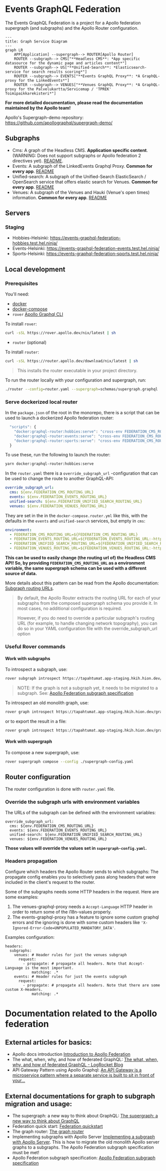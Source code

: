 # Events GraphQL Federation

The Events GraphQL Federation is a project for a Apollo federation supergraph (and subgraphs) and the Apollo Router configuration.

```mermaid
---
title: Graph Service Diagram
---
graph LR
    APP[Application] --supergraph--> ROUTER[Apollo Router]
    ROUTER --subgraph--> CMS["**Headless CMS**: *App specific datasource for the dynamic page and articles content*"]
    ROUTER --subgraph--> US["**Unified-Search**: *Elasticsearch-service for search results scoring*"]
    ROUTER --subgraph--> EVENTS["**Events GraphQL Proxy**: *A GraphQL-proxy for the LinkedEvents*"]
    ROUTER --subgraph--> VENUES["**Venues GraphQL Proxy**: *A GraphQL-proxy for the Palvelukartta/Servicemap / 'TPREK' Toimipaikkarekisteri*"]
```

**For more detailed documentation, please read the documentation maintained by the Apollo team!**

Apollo's Supergraph-demo repository: https://github.com/apollographql/supergraph-demo/

## Subgraphs

- Cms: A graph of the Headless CMS. **Application specific content**. (WARNING: Does not support subgraphs or Apollo federation 2 directives yet). [README](./subgraphs/cms/README.md).
- Events: A subgraph of the LinkedEvents Graphql Proxy. **Common for every app**. [README](./subgraphs/events/README.md)
- Unified-search: A subgraph of the Unified-Search ElasticSearch / OpenSearch service that offers elastic search for Venues. **Common for every app**. [README](./subgraphs/unified-search/README.md)
- Venues: A subgraph of the Venues and Hauki (Venue's open times) information. **Common for every app**. [README](./subgraphs/venues/README.md)

## Servers

### Staging

- Hobbies-Helsinki: https://events-graphql-federation-hobbies.test.hel.ninja/
- Events-Helsinki: https://events-graphql-federation-events.test.hel.ninja/
- Sports-Helsinki: https://events-graphql-federation-sports.test.hel.ninja/

## Local development

### Prerequisites

You'll need:

- [docker](https://docs.docker.com/get-docker/)
- [docker-compose](https://docs.docker.com/compose/install/)
- `rover` [Apollo Graphql CLI](https://www.apollographql.com/docs/rover/getting-started)

To install `rover`:

```sh
curl -sSL https://rover.apollo.dev/nix/latest | sh
```

- `router` (optional)

To install `router`:

```sh
curl -sSL https://router.apollo.dev/download/nix/latest | sh
```

> This installs the router executable in your project directory.

To run the router locally with your configuration and supergraph, run:

```sh
./router --config=router.yaml --supergraph=schemas/supergraph.graphql
```

### Serve dockerized local router

In the `package.json` of the root in the monorepo, there is a script that can be used to launch a dockerized Apollo federation router:

```javascript
  "scripts": {
    "docker:graphql-router:hobbies:serve": "cross-env FEDERATION_CMS_ROUTING_URL=https://harrastus.app-staging.hkih.hion.dev/graphql FEDERATION_EVENTS_ROUTING_URL=https://events-graphql-proxy.test.hel.ninja/proxy/graphql FEDERATION_UNIFIED_SEARCH_ROUTING_URL=https://kuva-unified-search.api.test.hel.ninja/search FEDERATION_VENUES_ROUTING_URL=https://venue-graphql-proxy.test.hel.ninja/proxy/graphql docker-compose -f docker-compose.router.yml up",
    "docker:graphql-router:events:serve": "cross-env FEDERATION_CMS_ROUTING_URL=https://tapahtumat.app-staging.hkih.hion.dev/graphql FEDERATION_EVENTS_ROUTING_URL=https://events-graphql-proxy.test.hel.ninja/proxy/graphql FEDERATION_UNIFIED_SEARCH_ROUTING_URL=https://kuva-unified-search.api.test.hel.ninja/search FEDERATION_VENUES_ROUTING_URL=https://venue-graphql-proxy.test.hel.ninja/proxy/graphql docker-compose -f docker-compose.router.yml up",
    "docker:graphql-router:sports:serve": "cross-env FEDERATION_CMS_ROUTING_URL=https://liikunta.app-staging.hkih.hion.dev/graphql FEDERATION_EVENTS_ROUTING_URL=https://events-graphql-proxy.test.hel.ninja/proxy/graphql FEDERATION_UNIFIED_SEARCH_ROUTING_URL=https://kuva-unified-search.api.test.hel.ninja/search FEDERATION_VENUES_ROUTING_URL=https://venue-graphql-proxy.test.hel.ninja/proxy/graphql docker-compose -f docker-compose.router.yml up",
  }
```

To use these, run the following to launch the router:

```sh
yarn docker:graphql-router:hobbies:serve
```

In the `router.yaml` there is a `override_subgraph_url` -configuration that can be used to change the route to another GraphQL-API:

```yaml
override_subgraph_url:
  cms: ${env.FEDERATION_CMS_ROUTING_URL}
  events: ${env.FEDERATION_EVENTS_ROUTING_URL}
  unified-search: ${env.FEDERATION_UNIFIED_SEARCH_ROUTING_URL}
  venues: ${env.FEDERATION_VENUES_ROUTING_URL}
```

They are set in the in the `docker-compose.router.yml` like this, with the defaults in the `events` and `unified-search` services, but empty in `cms`:

```yaml
environment:
  - FEDERATION_CMS_ROUTING_URL=${FEDERATION_CMS_ROUTING_URL}
  - FEDERATION_EVENTS_ROUTING_URL=${FEDERATION_EVENTS_ROUTING_URL:-https://events-graphql-proxy.test.hel.ninja/proxy/graphql}
  - FEDERATION_UNIFIED_SEARCH_ROUTING_URL=${FEDERATION_UNIFIED_SEARCH_ROUTING_URL:-https://kuva-unified-search.api.test.hel.ninja/search}
  - FEDERATION_VENUES_ROUTING_URL=${FEDERATION_VENUES_ROUTING_URL:-https://venue-graphql-proxy.test.hel.ninja/proxy/graphql}
```

**This can be used to easily change (the routing url of) the Headless CMS API! So, by providing `FEDERATION_CMS_ROUTING_URL` as a environment variable, the same supergraph schema can be used with a different source of data.**

More details about this pattern can be read from the Apollo documentation: [Subgraph routing URLs](https://www.apollographql.com/docs/router/configuration/overview/#subgraph-routing-urls).

> By default, the Apollo Router extracts the routing URL for each of your subgraphs from the composed supergraph schema you provide it. In most cases, no additional configuration is required.
>
> However, if you do need to override a particular subgraph's routing URL (for example, to handle changing network topography), you can do so in your YAML configuration file with the override_subgraph_url option

### Useful Rover commands

#### Work with subgraphs

To introspect a subgraph, use:

```sh
rover subgraph introspect https://tapahtumat.app-staging.hkih.hion.dev/graphql
```

> NOTE: If the graph is not a subgraph yet, it needs to be migrated to a subgraph. See: [Apollo Federation subgraph specification](https://www.apollographql.com/docs/federation/subgraph-spec/)

To introspect an old monolith graph, use:

```sh
rover graph introspect https://tapahtumat.app-staging.hkih.hion.dev/graphql
```

or to export the result in a file:

```sh
rover graph introspect https://tapahtumat.app-staging.hkih.hion.dev/graphql > my-schema.graphql
```

#### Work with supergraph

To compose a new supergraph, use:

```sh
rover supergraph compose --config ./supergraph-config.yaml
```

## Router configuration

The router configuration is done with `router.yaml` file.

### Override the subgraph urls with environment variables

The URLs of the subgraph can be defined with the environment variables:

```
override_subgraph_url:
  cms: ${env.FEDERATION_CMS_ROUTING_URL}
  events: ${env.FEDERATION_EVENTS_ROUTING_URL}
  unified-search: ${env.FEDERATION_UNIFIED_SEARCH_ROUTING_URL}
  venues: ${env.FEDERATION_VENUES_ROUTING_URL}
```

**Those values will override the values set in `supergraph-config.yaml`.**

### Headers propagation

Configure which headers the Apollo Router sends to which subgraphs: The propagate config enables you to selectively pass along headers that were included in the client's request to the router.

Some of the subgraphs needs some HTTP headers in the request. Here are some examples:

1. The venues-graphql-proxy needs a `Accept-Language` HTTP header in order to return some of the i18n-values properly.
2. The events-graphql-proxy has a feature to ignore some custom graphql errors and the ignoring is done with some custom headers like `'X-Ignored-Error-Code=UNPOPULATED_MANDATORY_DATA'`.

Examples configuration:

```
headers:
  subgraphs:
    venues: # Header rules for just the venues subgraph
      request:
        - propagate: # propagate all headers. Note that Accept-Language is the most important.
            matching: .*
    events: # Header rules for just the events subgraph
      request:
        - propagate: # propagate all headers. Note that there are some custom X-Headers.
            matching: .*
```

# Documentation related to the Apollo federation

## External articles for basics:

- Apollo docs introduction [Introduction to Apollo Federation](https://www.apollographql.com/docs/federation/)
- The what, when, why, and how of federated GraphQL: [The what, when, why, and how of federated GraphQL - LogRocket Blog](https://blog.logrocket.com/the-what-when-why-and-how-of-federated-graphql/)
- API Gateway Pattern using Apollo Graphql: [An API Gateway is a microservice pattern where a separate service is built to sit in front of your…](https://medium.com/tkssharma/an-api-gateway-is-a-microservice-pattern-where-a-separate-service-is-built-to-sit-in-front-of-your-be4b16861d40)

## External documentations for graph to subgraph migration and usage:

- The supergraph: a new way to think about GraphQL: [The supergraph: a new way to think about GraphQL](https://www.apollographql.com/blog/announcement/backend/the-supergraph-a-new-way-to-think-about-graphql/)
- Federation quick start: [Federation quickstart](https://www.apollographql.com/docs/federation/quickstart/local-composition)
- The graph router: [The graph router](https://www.apollographql.com/docs/federation/building-supergraphs/router#composing-the-supergraph-schema)
- Implementing subgraphs with Apollo Server [Implementing a subgraph with Apollo Server](https://www.apollographql.com/docs/federation/building-supergraphs/subgraphs-apollo-server/). This is how to migrate the old monolith Apollo server graphs to a subgraphs. The Apollo Federation subgraph specification must be met!
- Apollo Federation subgraph specification: [Apollo Federation subgraph specification](https://www.apollographql.com/docs/federation/subgraph-spec/)
